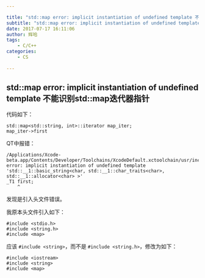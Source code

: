 ```yaml
---

title: "std::map error: implicit instantiation of undefined template 不能识别std::map迭代器指针"
subtitle: "std::map error: implicit instantiation of undefined template 不能识别std::map迭代器指针"
date: 2017-07-17 16:11:06
author: 辉哈
tags:
	- C/C++
categories: 
	- CS
	
---
```


## std::map error: implicit instantiation of undefined template 不能识别std::map迭代器指针

代码如下：

    std::map<std::string, int>::iterator map_iter;
    map_iter->first

QT中报错：

    /Applications/Xcode-beta.app/Contents/Developer/Toolchains/XcodeDefault.xctoolchain/usr/include/c++/v1/utility:258: error: implicit instantiation of undefined template 'std::__1::basic_string<char, std::__1::char_traits<char>, std::__1::allocator<char> >'
    _T1 first;
        ^
        
发现是引入头文件错误。

<!-- more -->

我原本头文件引入如下：

    #include <stdio.h>
    #include <string.h>
    #include <map>
    
应该 `#include <string>`，而不是 `#include <string.h>`，修改为如下：

    #include <iostream>
    #include <string>
    #include <map>

    